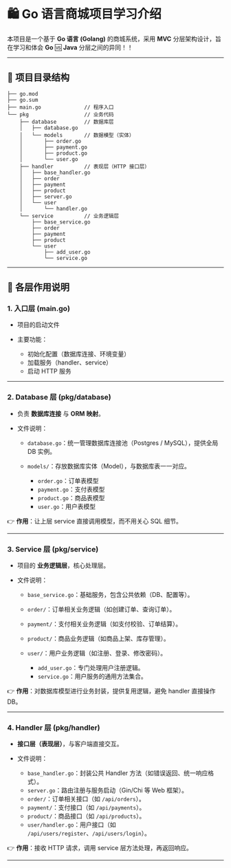# 🛍 Go 语言商城项目学习介绍

本项目是一个基于 **Go 语言 (Golang)** 的商城系统，采用 **MVC** 分层架构设计，旨在学习和体会 **Go** 🆚 **Java** 分层之间的异同！！

---

## 📂 项目目录结构

```
├── go.mod
├── go.sum
├── main.go              // 程序入口
└── pkg                  // 业务代码
    ├── database         // 数据库层
    │   ├── database.go
    │   └── models       // 数据模型（实体）
    │       ├── order.go
    │       ├── payment.go
    │       ├── product.go
    │       └── user.go
    ├── handler          // 表现层（HTTP 接口层）
    │   ├── base_handler.go
    │   ├── order
    │   ├── payment
    │   ├── product
    │   ├── server.go
    │   └── user
    │       └── handler.go
    └── service          // 业务逻辑层
        ├── base_service.go
        ├── order
        ├── payment
        ├── product
        └── user
            ├── add_user.go
            └── service.go
```

---

## 📌 各层作用说明

### 1. **入口层 (main.go)**

* 项目的启动文件
* 主要功能：

  * 初始化配置（数据库连接、环境变量）
  * 加载服务（handler、service）
  * 启动 HTTP 服务

---

### 2. **Database 层 (pkg/database)**

* 负责 **数据库连接** 与 **ORM 映射**。
* 文件说明：

  * `database.go`：统一管理数据库连接池（Postgres / MySQL），提供全局 DB 实例。
  * `models/`：存放数据库实体（Model），与数据库表一一对应。

    * `order.go`：订单表模型
    * `payment.go`：支付表模型
    * `product.go`：商品表模型
    * `user.go`：用户表模型

👉 **作用**：让上层 service 直接调用模型，而不用关心 SQL 细节。

---

### 3. **Service 层 (pkg/service)**

* 项目的 **业务逻辑层**，核心处理层。
* 文件说明：

  * `base_service.go`：基础服务，包含公共依赖（DB、配置等）。
  * `order/`：订单相关业务逻辑（如创建订单、查询订单）。
  * `payment/`：支付相关业务逻辑（如支付校验、订单结算）。
  * `product/`：商品业务逻辑（如商品上架、库存管理）。
  * `user/`：用户业务逻辑（如注册、登录、修改密码）。

    * `add_user.go`：专门处理用户注册逻辑。
    * `service.go`：用户服务的通用方法集合。

👉 **作用**：对数据库模型进行业务封装，提供复用逻辑，避免 handler 直接操作 DB。

---

### 4. **Handler 层 (pkg/handler)**

* **接口层（表现层）**，与客户端直接交互。
* 文件说明：

  * `base_handler.go`：封装公共 Handler 方法（如错误返回、统一响应格式）。
  * `server.go`：路由注册与服务启动（Gin/Chi 等 Web 框架）。
  * `order/`：订单相关接口（如 `/api/orders`）。
  * `payment/`：支付接口（如 `/api/payments`）。
  * `product/`：商品接口（如 `/api/products`）。
  * `user/handler.go`：用户接口（如 `/api/users/register`、`/api/users/login`）。

👉 **作用**：接收 HTTP 请求，调用 service 层方法处理，再返回响应。

---
